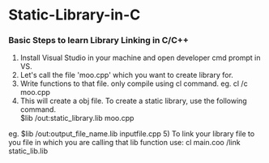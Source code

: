 # Static-Library-in-C
### Basic Steps to learn Library Linking in C/C++
1) Install Visual Studio in your machine and open developer cmd prompt in VS.
2) Let's call the file 'moo.cpp' which you want to create library for.
3) Write functions to that file.
   only compile using cl command.
   eg. cl /c moo.cpp
 4) This will create a obj file.
    To create a static library, use the following command.  
   $lib /out:static_library.lib moo.cpp
  
   eg. $lib /out:output_file_name.lib inputfile.cpp
 5) To link your library file to you file in which you are calling that lib function
   use: cl main.coo /link static_lib.lib

